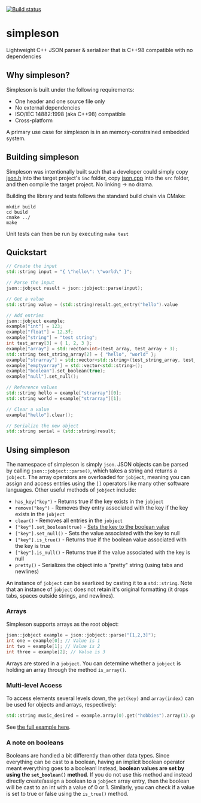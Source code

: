 [![Build status](https://ci.appveyor.com/api/projects/status/h9avws048watkvnr?svg=true)](https://ci.appveyor.com/project/gregjesl/simpleson)

# simpleson
Lightweight C++ JSON parser &amp; serializer that is C++98 compatible with no dependencies

## Why simpleson? 
Simpleson is built under the following requirements:
- One header and one source file only
- No external dependencies
- ISO/IEC 14882:1998 (aka C++98) compatible
- Cross-platform

A primary use case for simpleson is in an memory-constrained embedded system.  

## Building simpleson
Simpleson was intentionally built such that a developer could simply copy [json.h](json.h) into the target project's `inc` folder, copy [json.cpp](json.cpp) into the `src` folder, and then compile the target project.  No linking -> no drama.  

Building the library and tests follows the standard build chain via CMake:
```
mkdir build
cd build
cmake ../
make
```
Unit tests can then be run by executing `make test`

## Quickstart

```cpp
// Create the input
std::string input = "{ \"hello\": \"world\" }";

// Parse the input
json::jobject result = json::jobject::parse(input);

// Get a value
std::string value = (std::string)result.get_entry("hello").value

// Add entries
json::jobject example;
example["int"] = 123;
example["float"] = 12.3f;
example["string"] = "test string";
int test_array[3] = { 1, 2, 3 };
example["array"] = std::vector<int>(test_array, test_array + 3);
std::string test_string_array[2] = { "hello", "world" };
example["strarray"] = std::vector<std::string>(test_string_array, test_string_array + 2);
example["emptyarray"] = std::vector<std::string>();
example["boolean"].set_boolean(true);
example["null"].set_null();

// Reference values
std::string hello = example["strarray"][0];
std::string world = example["strarray"][1];

// Clear a value
example["hello"].clear();

// Serialize the new object
std::string serial = (std::string)result;
```

## Using simpleson

The namespace of simpleson is simply `json`.  JSON objects can be parsed by calling `json::jobject::parse()`, which takes a string and returns a `jobject`. The array operators are overloaded for `jobject`, meaning you can assign and access entries using the `[]` operators like many other software languages. Other useful methods of `jobject` include:
- `has_key("key")` - Returns true if the key exists in the `jobject`
- `remove("key")` - Removes they entry associated with the key if the key exists in the `jobject`
- `clear()` - Removes all entries in the `jobject`
- `["key"].set_boolean(true)` - [Sets the key to the boolean value](#a-note-on-booleans)
- `["key"].set_null()` - Sets the value associated with the key to null
- `["key"].is_true()` - Returns true if the boolean value associated with the key is true
- `["key"].is_null()` - Returns true if the value associated with the key is null
- `pretty()` - Serializes the object into a "pretty" string (using tabs and newlines)

An instance of `jobject` can be searlized by casting it to a `std::string`.  Note that an instance of `jobject` does not retain it's original formatting (it drops tabs, spaces outside strings, and newlines).  

### Arrays
Simpleson supports arrays as the root object: 
```cpp
json::jobject example = json::jobject::parse("[1,2,3]");
int one = example[0]; // Value is 1
int two = example[1]; // Value is 2
int three = example[2]; // Value is 3
```
Arrays are stored in a `jobject`. You can determine whether a `jobject` is holding an array through the method `is_array()`. 

### Multi-level Access
To access elements several levels down, the `get(key)` and `array(index)` can be used for objects and arrays, respectively: 
```cpp
std::string music_desired = example.array(0).get("hobbies").array(1).get("music");
```
See [the full example here](examples/rootarray.cpp). 

### A note on booleans
Booleans are handled a bit differently than other data types. Since everything can be cast to a boolean, having an implicit boolean operator meant everything goes to a boolean! Instead, **boolean values are set by using the `set_boolean()` method**. If you do not use this method and instead directly create/assign a boolean to a `jobject` array entry, then the boolean will be cast to an int with a value of 0 or 1. Similarly, you can check if a value is set to true or false using the `is_true()` method. 
